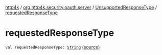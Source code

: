 [http4k](../../index.md) / [org.http4k.security.oauth.server](../index.md) / [UnsupportedResponseType](index.md) / [requestedResponseType](./requested-response-type.md)

# requestedResponseType

`val requestedResponseType: `[`String`](https://kotlinlang.org/api/latest/jvm/stdlib/kotlin/-string/index.html) [(source)](https://github.com/http4k/http4k/blob/master/http4k-security-oauth/src/main/kotlin/org/http4k/security/oauth/server/OAuthError.kt#L42)